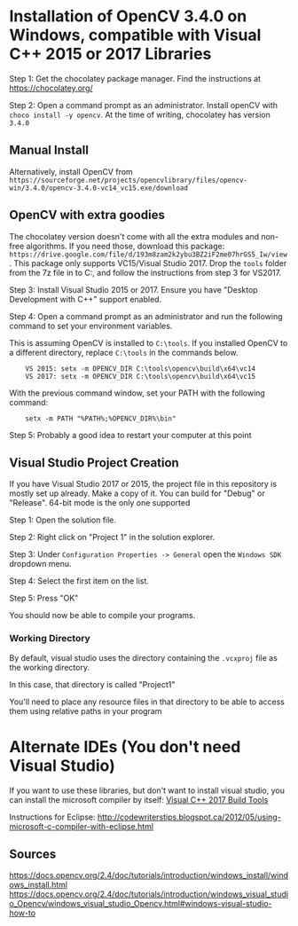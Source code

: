 # Installation of OpenCV 3.4.0 on Windows, compatible with Visual C++ 2015 or 2017 Libraries

Step 1: Get the chocolatey package manager. Find the instructions at https://chocolatey.org/

Step 2: Open a command prompt as an administrator. Install openCV with `choco install -y opencv`. At the time of writing, chocolatey has version `3.4.0`


## Manual Install
Alternatively, install OpenCV from `https://sourceforge.net/projects/opencvlibrary/files/opencv-win/3.4.0/opencv-3.4.0-vc14_vc15.exe/download`

## OpenCV with extra goodies
The chocolatey version doesn't come with all the extra modules and non-free algorithms. If you need those, download this package: `https://drive.google.com/file/d/193m8zam2k2ybu3BZ2iF2me07hrGS5_Iw/view`.
This package only supports VC15/Visual Studio 2017. Drop the `tools` folder from the 7z file in to C:, and follow the instructions from step 3 for VS2017.

Step 3: Install Visual Studio  2015 or 2017. Ensure you have "Desktop Development with C++" support enabled.

Step 4: Open a command prompt as an administrator and run the following command to set your environment variables. 

This is assuming OpenCV is installed to `C:\tools`. If you installed OpenCV to a different directory, replace `C:\tools` in the commands below.

		VS 2015: setx -m OPENCV_DIR C:\tools\opencv\build\x64\vc14
		VS 2017: setx -m OPENCV_DIR C:\tools\opencv\build\x64\vc15

With the previous command window, set your PATH with the following command:

		setx -m PATH "%PATH%;%OPENCV_DIR%\bin"

Step 5: Probably a good idea to restart your computer at this point

##  Visual Studio Project Creation

If you have Visual Studio 2017 or 2015, the project file in this repository is mostly set up already. Make a copy of it. You can build for "Debug" or "Release". 64-bit mode is the only one supported

Step 1: Open the solution file.

Step 2: Right click on "Project 1" in the solution explorer.

Step 3: Under `Configuration Properties -> General` open the `Windows SDK` dropdown menu.

Step 4: Select the first item on the list.

Step 5: Press "OK"

You should now be able to compile your programs.

### Working Directory

By default, visual studio uses the directory containing the `.vcxproj` file as the working directory. 

In this case, that directory is called "Project1"

You'll need to place any resource files in that directory to be able to access them using relative paths in your program

# Alternate IDEs (You don't need Visual Studio)

If you want to use these libraries, but don't want to install visual studio, you can install the microsoft compiler by itself: [Visual C++ 2017 Build Tools](https://www.visualstudio.com/thank-you-downloading-visual-studio/?sku=BuildTools&rel=15)

Instructions for Eclipse: http://codewriterstips.blogspot.ca/2012/05/using-microsoft-c-compiler-with-eclipse.html

## Sources
https://docs.opencv.org/2.4/doc/tutorials/introduction/windows_install/windows_install.html
https://docs.opencv.org/2.4/doc/tutorials/introduction/windows_visual_studio_Opencv/windows_visual_studio_Opencv.html#windows-visual-studio-how-to

